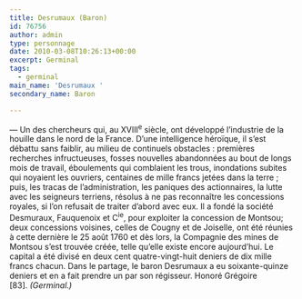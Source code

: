 ```yaml
---
title: Desrumaux (Baron)
id: 76756
author: admin
type: personnage
date: 2010-03-08T10:26:13+00:00
excerpt: Germinal
tags:
  - germinal
main_name: 'Desrumaux '
secondary_name: Baron

---
```

— Un des chercheurs qui, au XVIII<sup>e</sup> siècle, ont développé l&rsquo;industrie de la houille dans le nord de la France. D&rsquo;une intelligence héroïque, il s&rsquo;est débattu sans faiblir, au milieu de continuels obstacles : premières recherches infructueuses, fosses nouvelles abandonnées au bout de longs mois de travail, éboulements qui comblaient les trous, inondations subites qui noyaient les ouvriers, centaines de mille francs jetées dans la terre ; puis, les tracas de l&rsquo;administration, les paniques des actionnaires, la lutte avec les seigneurs terriens, résolus à ne pas reconnaître les concessions royales, si l&rsquo;on refusait de traiter d&rsquo;abord avec eux. Il a fondé la société Desmuraux, Fauquenoix et C<sup>ie</sup>, pour exploiter la concession de Montsou; deux concessions voisines, celles de Cougny et de Joiselle, ont été réunies à cette dernière le 25 août 1760 et dès lors, la Compagnie des mines de Montsou s&rsquo;est trouvée créée, telle qu&rsquo;elle existe encore aujourd&rsquo;hui. Le capital a été divisé en deux cent quatre-vingt-huit deniers de dix mille francs chacun. Dans le partage, le baron Desrumaux a eu soixante-quinze deniers et en a fait prendre un par son régisseur. Honoré Grégoire [83]. _(Germinal.)_